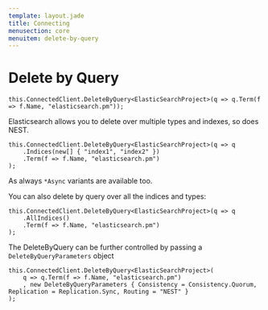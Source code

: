 ```yaml
---
template: layout.jade
title: Connecting
menusection: core
menuitem: delete-by-query
---
```



# Delete by Query

	this.ConnectedClient.DeleteByQuery<ElasticSearchProject>(q => q.Term(f => f.Name, "elasticsearch.pm"));

Elasticsearch allows you to delete over multiple types and indexes, so does NEST.

	this.ConnectedClient.DeleteByQuery<ElasticSearchProject>(q => q
		.Indices(new[] { "index1", "index2" })
		.Term(f => f.Name, "elasticsearch.pm")
	);

As always `*Async` variants are available too.

You can also delete by query over all the indices and types:

	this.ConnectedClient.DeleteByQuery<ElasticSearchProject>(q => q
		.AllIndices()
		.Term(f => f.Name, "elasticsearch.pm")
	);

The DeleteByQuery can be further controlled by passing a `DeleteByQueryParameters` object

	this.ConnectedClient.DeleteByQuery<ElasticSearchProject>(
		q => q.Term(f => f.Name, "elasticsearch.pm")
		, new DeleteByQueryParameters { Consistency = Consistency.Quorum, Replication = Replication.Sync, Routing = "NEST" }	
	);
